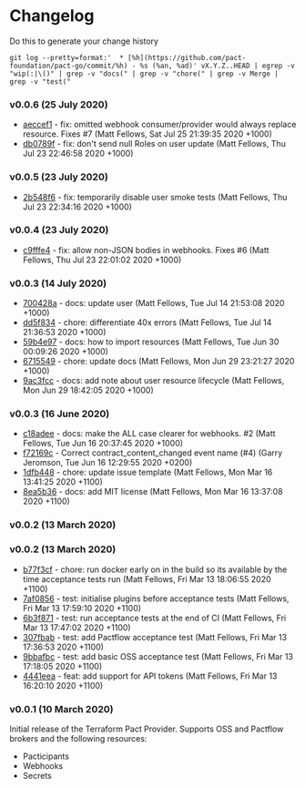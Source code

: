 # Changelog
Do this to generate your change history

    git log --pretty=format:'  * [%h](https://github.com/pact-foundation/pact-go/commit/%h) - %s (%an, %ad)' vX.Y.Z..HEAD | egrep -v "wip(:|\()" | grep -v "docs(" | grep -v "chore(" | grep -v Merge | grep -v "test("

<a name="0.0.1"></a>

### v0.0.6 (25 July 2020)
  * [aeccef1](https://github.com/pactflow/terraform/commit/aeccef1) - fix: omitted webhook consumer/provider would always replace resource. Fixes #7 (Matt Fellows, Sat Jul 25 21:39:35 2020 +1000)
  * [db0789f](https://github.com/pactflow/terraform/commit/db0789f) - fix: don't send null Roles on user update (Matt Fellows, Thu Jul 23 22:46:58 2020 +1000)

### v0.0.5 (23 July 2020)
  * [2b548f6](https://github.com/pactflow/terraform/commit/2b548f6) - fix: temporarily disable user smoke tests (Matt Fellows, Thu Jul 23 22:34:16 2020 +1000)

### v0.0.4 (23 July 2020)
  * [c9fffe4](https://github.com/pactflow/terraform/commit/c9fffe4) - fix: allow non-JSON bodies in webhooks. Fixes #6 (Matt Fellows, Thu Jul 23 22:01:02 2020 +1000)

### v0.0.3 (14 July 2020)
  * [700428a](https://github.com/pactflow/terraform/commit/700428a) - docs: update user (Matt Fellows, Tue Jul 14 21:53:08 2020 +1000)
  * [dd5f834](https://github.com/pactflow/terraform/commit/dd5f834) - chore: differentiate 40x errors (Matt Fellows, Tue Jul 14 21:36:53 2020 +1000)
  * [59b4e97](https://github.com/pactflow/terraform/commit/59b4e97) - docs: how to import resources (Matt Fellows, Tue Jun 30 00:09:26 2020 +1000)
  * [6715549](https://github.com/pactflow/terraform/commit/6715549) - chore: update docs (Matt Fellows, Mon Jun 29 23:21:27 2020 +1000)
  * [9ac3fcc](https://github.com/pactflow/terraform/commit/9ac3fcc) - docs: add note about user resource lifecycle (Matt Fellows, Mon Jun 29 18:42:05 2020 +1000)

### v0.0.3 (16 June 2020)
 * [c18adee](https://github.com/pactflow/terraform/commit/c18adee) - docs: make the ALL case clearer for webhooks. #2 (Matt Fellows, Tue Jun 16 20:37:45 2020 +1000)
 * [f72169c](https://github.com/pactflow/terraform/commit/f72169c) - Correct contract_content_changed event name (#4) (Garry Jeromson, Tue Jun 16 12:29:55 2020 +0200)
 * [1dfb448](https://github.com/pactflow/terraform/commit/1dfb448) - chore: update issue template (Matt Fellows, Mon Mar 16 13:41:25 2020 +1100)
 * [8ea5b36](https://github.com/pactflow/terraform/commit/8ea5b36) - docs: add MIT license (Matt Fellows, Mon Mar 16 13:37:08 2020 +1100)

### v0.0.2 (13 March 2020)


### v0.0.2 (13 March 2020)
 * [b77f3cf](https://github.com/pactflow/terraform/commit/b77f3cf) - chore: run docker early on in the build so its available by the time acceptance tests run (Matt Fellows, Fri Mar 13 18:06:55 2020 +1100)
 * [7af0856](https://github.com/pactflow/terraform/commit/7af0856) - test: initialise plugins before acceptance tests (Matt Fellows, Fri Mar 13 17:59:10 2020 +1100)
 * [6b3f871](https://github.com/pactflow/terraform/commit/6b3f871) - test: run acceptance tests at the end of CI (Matt Fellows, Fri Mar 13 17:47:02 2020 +1100)
 * [307fbab](https://github.com/pactflow/terraform/commit/307fbab) - test: add Pactflow acceptance test (Matt Fellows, Fri Mar 13 17:36:53 2020 +1100)
 * [9bbafbc](https://github.com/pactflow/terraform/commit/9bbafbc) - test: add basic OSS acceptance test (Matt Fellows, Fri Mar 13 17:18:05 2020 +1100)
 * [4441eea](https://github.com/pactflow/terraform/commit/4441eea) - feat: add support for API tokens (Matt Fellows, Fri Mar 13 16:20:10 2020 +1100)

### v0.0.1 (10 March 2020)

Initial release of the Terraform Pact Provider. Supports OSS and Pactflow brokers and the following resources:

* Pacticipants
* Webhooks
* Secrets
